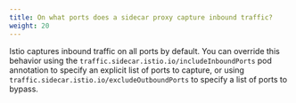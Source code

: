 ```yaml
---
title: On what ports does a sidecar proxy capture inbound traffic?
weight: 20
---
```


Istio captures inbound traffic on all ports by default.
You can override this behavior using the `traffic.sidecar.istio.io/includeInboundPorts` pod annotation
to specify an explicit list of ports to capture, or using `traffic.sidecar.istio.io/excludeOutboundPorts`
to specify a list of ports to bypass.
